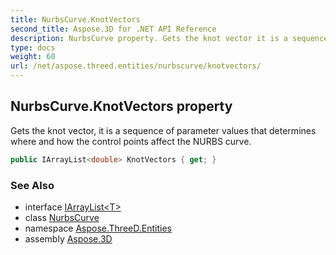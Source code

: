 ```yaml
---
title: NurbsCurve.KnotVectors
second_title: Aspose.3D for .NET API Reference
description: NurbsCurve property. Gets the knot vector it is a sequence of parameter values that determines where and how the control points affect the NURBS curve
type: docs
weight: 60
url: /net/aspose.threed.entities/nurbscurve/knotvectors/
---
```

## NurbsCurve.KnotVectors property

Gets the knot vector, it is a sequence of parameter values that determines where and how the control points affect the NURBS curve.

```csharp
public IArrayList<double> KnotVectors { get; }
```

### See Also

* interface [IArrayList&lt;T&gt;](../../../aspose.threed.utilities/iarraylist-1/)
* class [NurbsCurve](../)
* namespace [Aspose.ThreeD.Entities](../../nurbscurve/)
* assembly [Aspose.3D](../../../)


